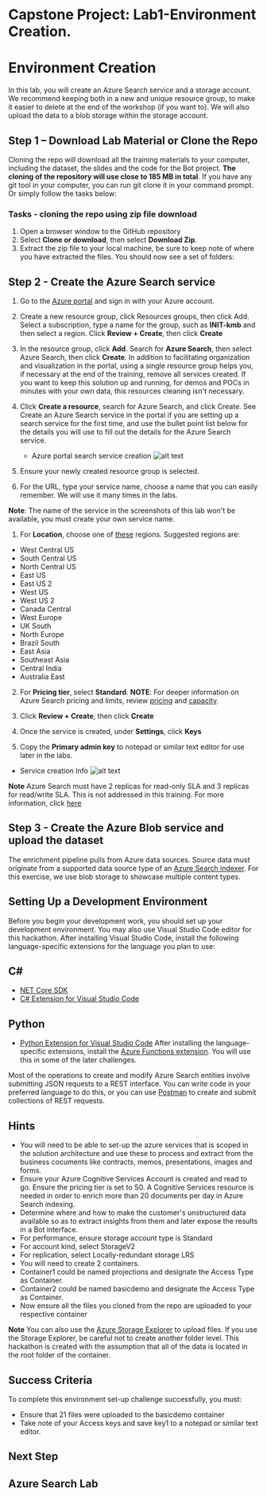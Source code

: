 # Capstone Project: Lab1-Environment Creation.

# Environment Creation
In this lab, you will create an Azure Search service and a storage account. We recommend keeping both in a new and unique resource group, to make it easier to delete at the end of the workshop (if you want to). We will also upload the data to a blob storage within the storage account.

## Step 1 – Download Lab Material or Clone the Repo
Cloning the repo will download all the training materials to your computer, including the dataset, the slides and the code for the Bot project. **The cloning of the repository will use close to 185 MB in total**. If you have any git tool in your computer, you can run git clone it in your command prompt. Or simply follow the tasks below:

### Tasks - cloning the repo using zip file download
1.	Open a browser window to the GitHub repository
2.	Select **Clone or download**, then select **Download Zip**.
3.	Extract the zip file to your local machine, be sure to keep note of where you have extracted the files.       You should now see a set of folders:


## Step 2 - Create the Azure Search service
1.	Go to the [Azure portal](https://portal.azure.com) and sign in with your Azure account.
2.	Create a new resource group, click Resources groups, then click Add. Select a subscription, type a name       for the group, such as **INIT-kmb** and then select a region. Click **Review + Create**, then click           **Create**
3.	In the resource group, click **Add**. Search for **Azure Search**, then select Azure Search, then click       **Create**. In addition to facilitating organization and visualization in the portal, using a single          resource group helps you, if necessary at the end of the training, remove all services created. If you        want to keep this solution up and running, for demos and POCs in minutes with your own data, this             resources cleaning isn't necessary.
4.	Click **Create a resource**, search for Azure Search, and click Create. See Create an Azure Search            service in the portal if you are setting up a search service for the first time, and use the bullet point     list below for the details you will use to fill out the details for the Azure Search service.

    * Azure portal search service creation ![alt text](https://github.com/frdogbey/AI-Powered-Knowledge-Management-Capstone-Project-1/blob/master/resources/images/lab-environment-creation/create-service-full-portal.png)
 
1.	Ensure your newly created resource group is selected.
2.	For the URL, type your service name, choose a name that you can easily remember. We will use it many          times in the labs.

**Note**: The name of the service in the screenshots of this lab won't be available, you must create your own service name.
1.	For **Location**, choose one of [these](https://azure.microsoft.com/en-us/global-infrastructure/services/?products=search) regions. Suggested regions are:
* West Central US
* South Central US
* North Central US
* East US
* East US 2
* West US
* West US 2
* Canada Central
* West Europe
* UK South
* North Europe
* Brazil South
* East Asia
* Southeast Asia
* Central India
* Australia East
  
2.	For **Pricing tier**, select **Standard**. 
**NOTE**: For deeper information on Azure Search pricing and limits, review [pricing]((https://azure.microsoft.com/en-us/pricing/details/search/)) and [capacity](https://docs.microsoft.com/en-us/azure/search/search-limits-quotas-capacity).

1.	Click **Review + Create**, then click **Create**
2.	Once the service is created, under **Settings**, click **Keys**
3.	Copy the **Primary admin key** to notepad or similar text editor for use later in the labs.

* Service creation Info ![alt text](https://github.com/frdogbey/AI-Powered-Knowledge-Management-Capstone-Project-1/blob/master/resources/images/lab-environment-creation/create-search-collect-info.png)

**Note** Azure Search must have 2 replicas for read-only SLA and 3 replicas for read/write SLA. This is not addressed in this training. For more information, click [here](https://azure.microsoft.com/en-us/support/legal/sla/search/v1_0/)

## Step 3 - Create the Azure Blob service and upload the dataset
The enrichment pipeline pulls from Azure data sources. Source data must originate from a supported data source type of an [Azure Search indexer](https://docs.microsoft.com/en-us/azure/search/search-indexer-overview). For this exercise, we use blob storage to showcase multiple content types.

## Setting Up a Development Environment
Before you begin your development work, you should set up your development environment. You may also use Visual Studio Code editor for this hackathon. After installing Visual Studio Code, install the following language-specific extensions for the language you plan to use:

## C#
* [NET Core SDK](https://dotnet.microsoft.com/download)
* [C# Extension for Visual Studio Code](https://marketplace.visualstudio.com/items?itemName=ms-vscode.csharp)

## Python
* [Python Extension for Visual Studio Code](https://marketplace.visualstudio.com/items?itemName=ms-python.python)
After installing the language-specific extensions, install the [Azure Functions extension](https://marketplace.visualstudio.com/items?itemName=ms-azuretools.vscode-azurefunctions). You will use this in some of the later challenges.

Most of the operations to create and modify Azure Search entities involve submitting JSON requests to a REST interface. You can write code in your preferred language to do this, or you can use [Postman](https://www.getpostman.com/downloads/) to create and submit collections of REST requests.

## Hints
* You will need to be able to set-up the azure services that is scoped in the solution architecture and use     these to process and extract from the business cocuments like contracts, memos, presentations, images and     forms.
* Ensure your Azure Cognitive Services Account is created and read to go. Ensure the pricing tier is set to     S0. A Cognitive Services resource is needed in order to enrich more than 20 documents per day in Azure        Search indexing.
* Determine where and how to make the customer's unstructured data available so as to extract insights from     them and later expose the results in a Bot interface.    
* For performance, ensure storage account type is Standard
* For account kind, select StorageV2
* For replication, select Locally-redundant storage LRS
* You will need to create 2 containers.
* Container1 could be named projections and designate the Access Type as Container.
* Container2 could be named basicdemo and designate the Access Type as Container.
* Now ensure all the files you cloned from the repo are uploaded to your respective container

**Note** You can also use the [Azure Storage Explorer](https://docs.microsoft.com/en-us/azure/storage/blobs/storage-quickstart-blobs-storage-explorer) to upload files. If you use the Storage Explorer, be careful not to create another folder level. This hackathon is created with the assumption that all of the data is located in the root folder of the container.

## Success Criteria
To complete this environment set-up challenge successfully, you must:
* Ensure that 21 files were uploaded to the basicdemo container
* Take note of your Access keys and save key1 to a notepad or similar text editor.

## Next Step
## Azure Search Lab 

